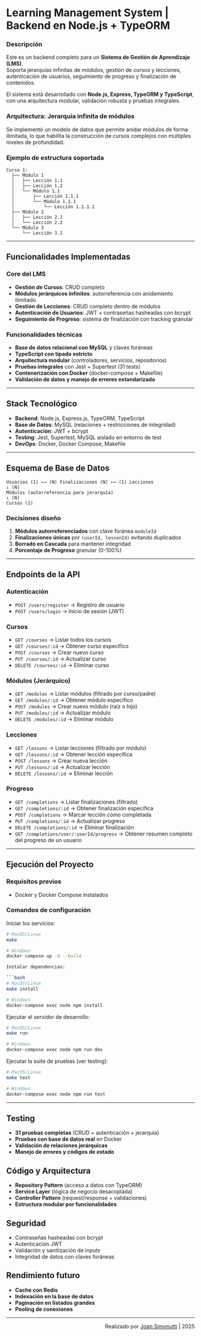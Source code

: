 # Learning Management System | Backend en Node.js + TypeORM

### Descripción

Este es un backend completo para un **Sistema de Gestión de Aprendizaje (LMS)**.  
Soporta jerarquías infinitas de módulos, gestión de cursos y lecciones, autenticación de usuarios, seguimiento de progreso y finalización de contenidos.

El sistema está desarrollado con **Node.js, Express, TypeORM y TypeScript**, con una arquitectura modular, validación robusta y pruebas integrales.

### Arquitectura: Jerarquía infinita de módulos

Se implementó un modelo de datos que permite anidar módulos de forma ilimitada, lo que habilita la construcción de cursos complejos con múltiples niveles de profundidad.

### Ejemplo de estructura soportada

```
Curso 1:
  ├── Módulo 1
  │   ├── Lección 1.1
  │   ├── Lección 1.2
  │   └── Módulo 1.1
  │       ├── Lección 1.1.1
  │       └── Módulo 1.1.1
  │           └── Lección 1.1.1.1
  ├── Módulo 2
  │   ├── Lección 2.1
  │   └── Lección 2.2
  └── Módulo 3
      └── Lección 3.1
```

---

## Funcionalidades Implementadas

### Core del LMS

- **Gestión de Cursos**: CRUD completo
- **Módulos jerárquicos infinitos**: autorreferencia con anidamiento ilimitado
- **Gestión de Lecciones**: CRUD completo dentro de módulos
- **Autenticación de Usuarios**: JWT + contraseñas hasheadas con bcrypt
- **Seguimiento de Progreso**: sistema de finalización con tracking granular

### Funcionalidades técnicas

- **Base de datos relacional con MySQL** y claves foráneas
- **TypeScript con tipado estricto**
- **Arquitectura modular** (controladores, servicios, repositorios)
- **Pruebas integrales** con Jest + Supertest (31 tests)
- **Contenerización con Docker** (docker-compose + Makefile)
- **Validación de datos y manejo de errores estandarizado**

---

## Stack Tecnológico

- **Backend**: Node.js, Express.js, TypeORM, TypeScript
- **Base de Datos**: MySQL (relaciones + restricciones de integridad)
- **Autenticación**: JWT + bcrypt
- **Testing**: Jest, Supertest, MySQL aislado en entorno de test
- **DevOps**: Docker, Docker Compose, Makefile

---

## Esquema de Base de Datos

```
Usuarios (1) ←→ (N) Finalizaciones (N) ←→ (1) Lecciones
↓ (N)
Módulos (autorreferencia para jerarquía)
↓ (N)
Cursos (1)
```

### Decisiones diseño

1. **Módulos autorreferenciados** con clave foránea `moduleId`
2. **Finalizaciones únicas** por `(userId, lessonId)` evitando duplicados
3. **Borrado en Cascada** para mantener integridad
4. **Porcentaje de Progreso** granular (0-100%)

---

## Endpoints de la API

### Autenticación

- `POST /users/register` → Registro de usuario
- `POST /users/login` → Inicio de sesión (JWT)

### Cursos

- `GET /courses` → Listar todos los cursos
- `GET /courses/:id` → Obtener curso específico
- `POST /courses` → Crear nuevo curso
- `PUT /courses/:id` → Actualizar curso
- `DELETE /courses/:id` → Eliminar curso

### Módulos (Jerárquico)

- `GET /modules` → Listar módulos (filtrado por curso/padre)
- `GET /modules/:id` → Obtener módulo específico
- `POST /modules` → Crear nuevo módulo (raíz o hijo)
- `PUT /modules/:id` → Actualizar módulo
- `DELETE /modules/:id` → Eliminar módulo

### Lecciones

- `GET /lessons` → Listar lecciones (filtrado por módulo)
- `GET /lessons/:id` → Obtener lección específica
- `POST /lessons` → Crear nueva lección
- `PUT /lessons/:id` → Actualizar lección
- `DELETE /lessons/:id` → Eliminar lección

### Progreso

- `GET /completions` → Listar finalizaciones (filtrado)
- `GET /completions/:id` → Obtener finalización específica
- `POST /completions` → Marcar lección como completada
- `PUT /completions/:id` → Actualizar progreso
- `DELETE /completions/:id` → Eliminar finalización
- `GET /completions/user/:userId/progress` → Obtener resumen completo del progreso de un usuario

---

## Ejecución del Proyecto

### Requisitos previos

- Docker y Docker Compose instalados

### Comandos de configuración

Iniciar los servicios:

````bash
# MacOS/Linux
make

# Windows
docker compose up -d --build

Instalar dependencias:

```bash
# MacOS/Linux
make install

# Windows
docker-compose exec node npm install
````

Ejecutar el servidor de desarrollo:

```bash
# MacOS/Linux
make run

# Windows
docker-compose exec node npm run dev
```

Ejecutar la suite de pruebas (ver testing):

```bash
# MacOS/Linux
make test

# Windows
docker-compose exec node npm run test
```

---

## Testing

- **31 pruebas completas** (CRUD + autenticación + jerarquía)
- **Pruebas con base de datos real** en Docker
- **Validación de relaciones jerárquicas**
- **Manejo de errores y códigos de estado**

## Código y Arquitectura

- **Repository Pattern** (acceso a datos con TypeORM)
- **Service Layer** (lógica de negocio desacoplada)
- **Controller Pattern** (request/response + validaciones)
- **Estructura modular por funcionalidades**

## Seguridad

- Contraseñas hasheadas con bcrypt
- Autenticación JWT
- Validación y sanitización de inputs
- Integridad de datos con claves foráneas

## Rendimiento futuro

- **Cache con Redis**
- **Indexación en la base de datos**
- **Paginación en listados grandes**
- **Pooling de conexiones**

---

<div align="end">

Realizado por [Joan Simonutti](https://www.linkedin.com/in/joansimonutti/) | 2025

</div>
